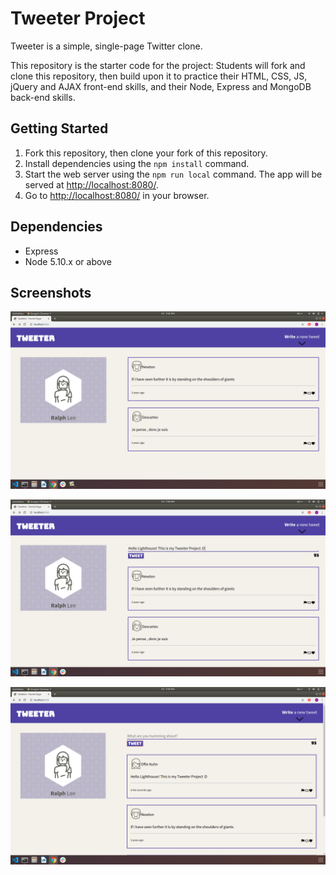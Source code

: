 # Tweeter Project

Tweeter is a simple, single-page Twitter clone.

This repository is the starter code for the project: Students will fork and clone this repository, then build upon it to practice their HTML, CSS, JS, jQuery and AJAX front-end skills, and their Node, Express and MongoDB back-end skills.

## Getting Started

1. Fork this repository, then clone your fork of this repository.
2. Install dependencies using the `npm install` command.
3. Start the web server using the `npm run local` command. The app will be served at <http://localhost:8080/>.
4. Go to <http://localhost:8080/> in your browser.

## Dependencies

- Express
- Node 5.10.x or above

## Screenshots

!["Screenshot description"](https://github.com/rjblee/tweeter/blob/master/docs/tweet-home.png?raw=true)


!["Screenshot description"](https://github.com/rjblee/tweeter/blob/master/docs/tweet-posting.png?raw=true)


!["Screenshot description"](https://github.com/rjblee/tweeter/blob/master/docs/tweet-feed.png?raw=true)
